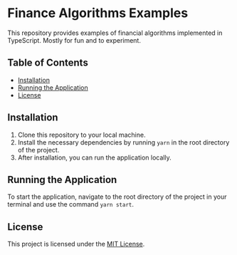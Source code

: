 # Finance Algorithms Examples

This repository provides examples of financial algorithms implemented in TypeScript. Mostly for fun and to experiment.

## Table of Contents

- [Installation](#installation)
- [Running the Application](#running-the-application)
- [License](#license)

## Installation

1. Clone this repository to your local machine.
2. Install the necessary dependencies by running `yarn` in the root directory of the project.
3. After installation, you can run the application locally.

## Running the Application

To start the application, navigate to the root directory of the project in your terminal and use the command `yarn start`.

## License

This project is licensed under the [MIT License](LICENSE).
